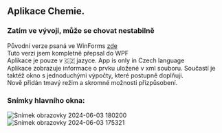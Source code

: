 ## Aplikace Chemie.
### Zatím ve vývoji, může se chovat nestabilně
<p>Původní verze psaná ve WinForms <a href="https://github.com/Johan5140/ChemieApp">zde</a></br>
Tuto verzi jsem kompletně přepsal do WPF </br>
Aplikace je pouze v 🇨🇿 jazyce. App is only in Czech language</br>
Aplikace zobrazuje informace o prvku uložené v xml souboru. Součastí je taktéž okno s jednoduchými výpočty, které postupně doplňuji.</br>
Nově přidán tmavý režim a skromné možnosti přizpůsobení.</p>

### Snímky hlavního okna:
![Snímek obrazovky 2024-06-03 180200](https://github.com/Johan5140/Chemie/assets/159197308/57787051-84df-487c-95a9-9fde58254ddd)
![Snímek obrazovky 2024-06-03 175321](https://github.com/Johan5140/Chemie/assets/159197308/ee70af13-e868-49b0-8712-636519af39f4)


